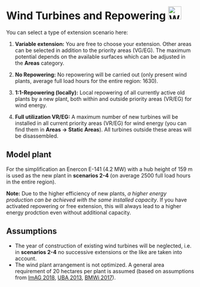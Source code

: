 # Wind Turbines and Repowering <img src="../../static/stemp_abw/img/energy_icons/Stromerzeuger_Windenergieanlage.svg" alt="WEA" width="35">

You can select a type of extension scenario here:

1. **Variable extension:** You are free to choose your extension. Other areas
   can be selected in addition to the priority areas (VG/EG). The maximum
   potential depends on the available surfaces which can be adjusted in the
   **Areas** category.

2. **No Repowering:** No repowering will be carried out (only present wind
   plants, average full load hours for the entire region: 1630).

3. **1:1-Repowering (locally):** Local repowering of all currently active old
   plants by a new plant, both within and outside priority areas (VR/EG) for
   wind energy. 

4. **Full utilization VR/EG:** A maximum number of new turbines will be
   installed in all current priority areas (VR/EG) for wind energy (you can
   find them in **Areas -> Static Areas**). All turbines outside these areas
   will be disassembled. 

## Model plant

For the simplification an Enercon E-141 (4.2 MW) with a hub height of 159 m is
used as the new plant in **scenarios 2-4** (on average 2500 full load hours in
the entire region).

**Note:** Due to the higher efficiency of new plants,
_a higher energy production can be achieved with the same installed capacity_.
If you have activated repowering or free extension, this will always lead to a
higher energy prodction even without additional capacity.

## Assumptions

- The year of construction of existing wind turbines will be neglected, i.e. in
  **scenarios 2-4** no successive extensions or the like are taken into
  account.
- The wind plant arrangement is not optimized. A general area requirement of 20
  hectares per plant is assumed (based on assumptions from
  <a href="https://mlv.sachsen-anhalt.de/fileadmin/Bibliothek/Politik_und_Verwaltung/MLV/MLV/Service/Publikationen/Abschlussbericht_der_interministeriellen_Arbeitsgruppe__Repowering__zur_Modernisierung_von_Windenergieanlagen_in_Sachsen-Anhalt.pdf" target="_blank">ImAG 2018</a>, 
  <a href="https://www.umweltbundesamt.de/sites/default/files/medien/378/publikationen/potenzial_der_windenergie.pdf" target="_blank">UBA 2013</a>,
  <a href="https://www.bmwi.de/Redaktion/DE/Downloads/B/berichtsmodul-2-modelle-und-modellverbund.pdf" target="_blank">BMWi 2017</a>).

